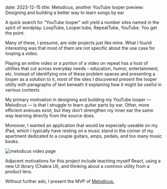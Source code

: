 date: 2023-12-15
title: Melodicus, another YouTube looper
preview: Designing and building a better way to learn songs by ear

A quick search for “YouTube looper” will yield a number sites named in the spirit of wordplay. LoopTube, Looper.tube, RepeatTube, YouTube. You get the point. 

Many of these, I presume, are side projects just like mine. What I found interesting was that most of them are not specific about the use case for looping a video. 

Playing an entire video or a portion of a video on repeat has a host of utilities that cut across everyday needs - education, humor, entertainment, etc. Instead of identifying one of these problem spaces and presenting a looper as a solution to it, most of the sites I discovered present the looper utility with paragraphs of text beneath it explaining how it might be useful in various contexts.

My primary motivation in designing and building my YouTube looper — Melodicus — is that I struggle to learn guitar parts by ear. Other, more efficient avenues exist, but they don’t strengthen my inner ear the same way learning directly from the source does. 

Moreover, I wanted an application that would be especially useable on my iPad, which I typically have resting on a music stand in the corner of my apartment dedicated to a couple guitars, amps, pedals, and too many music books. 

![melodicus video page](https://heytk.s3.us-west-2.amazonaws.com/images/blog/2023-12-15/melodicus%20video.png)

Adjacent motivations for this project include teaching myself React, using a new UI library (Chakra UI), and thinking about a common utility from a product lens.

Without further ado, I present the MVP of [Melodicus.](https://melodicus.vercel.app)
